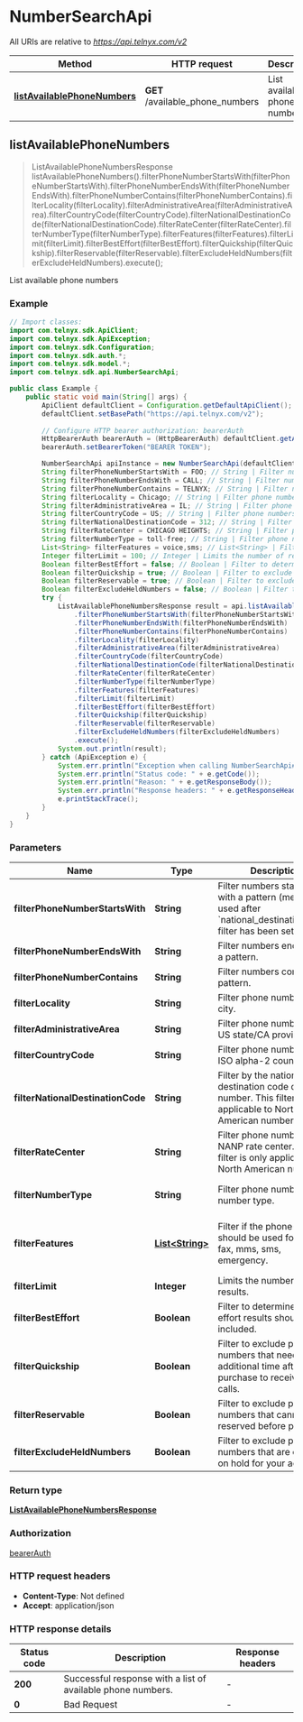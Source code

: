 # NumberSearchApi

All URIs are relative to *https://api.telnyx.com/v2*

Method | HTTP request | Description
------------- | ------------- | -------------
[**listAvailablePhoneNumbers**](NumberSearchApi.md#listAvailablePhoneNumbers) | **GET** /available_phone_numbers | List available phone numbers



## listAvailablePhoneNumbers

> ListAvailablePhoneNumbersResponse listAvailablePhoneNumbers().filterPhoneNumberStartsWith(filterPhoneNumberStartsWith).filterPhoneNumberEndsWith(filterPhoneNumberEndsWith).filterPhoneNumberContains(filterPhoneNumberContains).filterLocality(filterLocality).filterAdministrativeArea(filterAdministrativeArea).filterCountryCode(filterCountryCode).filterNationalDestinationCode(filterNationalDestinationCode).filterRateCenter(filterRateCenter).filterNumberType(filterNumberType).filterFeatures(filterFeatures).filterLimit(filterLimit).filterBestEffort(filterBestEffort).filterQuickship(filterQuickship).filterReservable(filterReservable).filterExcludeHeldNumbers(filterExcludeHeldNumbers).execute();

List available phone numbers

### Example

```java
// Import classes:
import com.telnyx.sdk.ApiClient;
import com.telnyx.sdk.ApiException;
import com.telnyx.sdk.Configuration;
import com.telnyx.sdk.auth.*;
import com.telnyx.sdk.model.*;
import com.telnyx.sdk.api.NumberSearchApi;

public class Example {
    public static void main(String[] args) {
        ApiClient defaultClient = Configuration.getDefaultApiClient();
        defaultClient.setBasePath("https://api.telnyx.com/v2");
        
        // Configure HTTP bearer authorization: bearerAuth
        HttpBearerAuth bearerAuth = (HttpBearerAuth) defaultClient.getAuthentication("bearerAuth");
        bearerAuth.setBearerToken("BEARER TOKEN");

        NumberSearchApi apiInstance = new NumberSearchApi(defaultClient);
        String filterPhoneNumberStartsWith = FOO; // String | Filter numbers starting with a pattern (meant to be used after `national_destination_code` filter has been set).
        String filterPhoneNumberEndsWith = CALL; // String | Filter numbers ending with a pattern.
        String filterPhoneNumberContains = TELNYX; // String | Filter numbers containing a pattern.
        String filterLocality = Chicago; // String | Filter phone numbers by city.
        String filterAdministrativeArea = IL; // String | Filter phone numbers by US state/CA province.
        String filterCountryCode = US; // String | Filter phone numbers by ISO alpha-2 country code.
        String filterNationalDestinationCode = 312; // String | Filter by the national destination code of the number. This filter is only applicable to North American numbers.
        String filterRateCenter = CHICAGO HEIGHTS; // String | Filter phone numbers by NANP rate center. This filter is only applicable to North American numbers.
        String filterNumberType = toll-free; // String | Filter phone numbers by number type.
        List<String> filterFeatures = voice,sms; // List<String> | Filter if the phone number should be used for voice, fax, mms, sms, emergency.
        Integer filterLimit = 100; // Integer | Limits the number of results.
        Boolean filterBestEffort = false; // Boolean | Filter to determine if best effort results should be included.
        Boolean filterQuickship = true; // Boolean | Filter to exclude phone numbers that need additional time after to purchase to receive phone calls.
        Boolean filterReservable = true; // Boolean | Filter to exclude phone numbers that cannot be reserved before purchase.
        Boolean filterExcludeHeldNumbers = false; // Boolean | Filter to exclude phone numbers that are currently on hold for your account.
        try {
            ListAvailablePhoneNumbersResponse result = api.listAvailablePhoneNumbers()
                .filterPhoneNumberStartsWith(filterPhoneNumberStartsWith)
                .filterPhoneNumberEndsWith(filterPhoneNumberEndsWith)
                .filterPhoneNumberContains(filterPhoneNumberContains)
                .filterLocality(filterLocality)
                .filterAdministrativeArea(filterAdministrativeArea)
                .filterCountryCode(filterCountryCode)
                .filterNationalDestinationCode(filterNationalDestinationCode)
                .filterRateCenter(filterRateCenter)
                .filterNumberType(filterNumberType)
                .filterFeatures(filterFeatures)
                .filterLimit(filterLimit)
                .filterBestEffort(filterBestEffort)
                .filterQuickship(filterQuickship)
                .filterReservable(filterReservable)
                .filterExcludeHeldNumbers(filterExcludeHeldNumbers)
                .execute();
            System.out.println(result);
        } catch (ApiException e) {
            System.err.println("Exception when calling NumberSearchApi#listAvailablePhoneNumbers");
            System.err.println("Status code: " + e.getCode());
            System.err.println("Reason: " + e.getResponseBody());
            System.err.println("Response headers: " + e.getResponseHeaders());
            e.printStackTrace();
        }
    }
}
```

### Parameters


Name | Type | Description  | Notes
------------- | ------------- | ------------- | -------------
 **filterPhoneNumberStartsWith** | **String**| Filter numbers starting with a pattern (meant to be used after &#x60;national_destination_code&#x60; filter has been set). | [optional]
 **filterPhoneNumberEndsWith** | **String**| Filter numbers ending with a pattern. | [optional]
 **filterPhoneNumberContains** | **String**| Filter numbers containing a pattern. | [optional]
 **filterLocality** | **String**| Filter phone numbers by city. | [optional]
 **filterAdministrativeArea** | **String**| Filter phone numbers by US state/CA province. | [optional]
 **filterCountryCode** | **String**| Filter phone numbers by ISO alpha-2 country code. | [optional]
 **filterNationalDestinationCode** | **String**| Filter by the national destination code of the number. This filter is only applicable to North American numbers. | [optional]
 **filterRateCenter** | **String**| Filter phone numbers by NANP rate center. This filter is only applicable to North American numbers. | [optional]
 **filterNumberType** | **String**| Filter phone numbers by number type. | [optional] [enum: toll-free]
 **filterFeatures** | [**List&lt;String&gt;**](String.md)| Filter if the phone number should be used for voice, fax, mms, sms, emergency. | [optional] [enum: sms, mms, voice, fax, emergency]
 **filterLimit** | **Integer**| Limits the number of results. | [optional]
 **filterBestEffort** | **Boolean**| Filter to determine if best effort results should be included. | [optional]
 **filterQuickship** | **Boolean**| Filter to exclude phone numbers that need additional time after to purchase to receive phone calls. | [optional]
 **filterReservable** | **Boolean**| Filter to exclude phone numbers that cannot be reserved before purchase. | [optional]
 **filterExcludeHeldNumbers** | **Boolean**| Filter to exclude phone numbers that are currently on hold for your account. | [optional]

### Return type

[**ListAvailablePhoneNumbersResponse**](ListAvailablePhoneNumbersResponse.md)

### Authorization

[bearerAuth](../README.md#bearerAuth)

### HTTP request headers

- **Content-Type**: Not defined
- **Accept**: application/json

### HTTP response details
| Status code | Description | Response headers |
|-------------|-------------|------------------|
| **200** | Successful response with a list of available phone numbers. |  -  |
| **0** | Bad Request |  -  |

